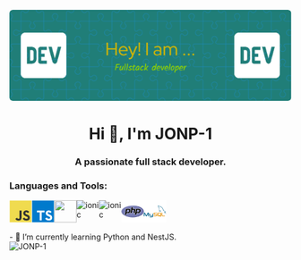 ![Header](./github-header-image.png)
<h1 align="center">Hi 👋, I'm JONP-1</h1>
<h3 align="center">A passionate full stack developer.</h3>
<h3 align="left">Languages and Tools:</h3>
<div style="display:flex">
<img src="https://raw.githubusercontent.com/devicons/devicon/master/icons/javascript/javascript-original.svg" width="40" height="40"/>
<img src="https://raw.githubusercontent.com/devicons/devicon/master/icons/typescript/typescript-original.svg" alt="typescript" width="40" height="40"/>
  <img src="https://angular.io/assets/images/logos/angular/angular.svg" width="40" height="40"/>
<img src="https://upload.wikimedia.org/wikipedia/commons/d/d1/Ionic_Logo.svg" alt="ionic" width="40" height="40"/>
  <img src="https://upload.wikimedia.org/wikipedia/commons/a/a8/NestJS.svg" alt="ionic" width="40" height="40"/>
<img src="https://raw.githubusercontent.com/devicons/devicon/master/icons/php/php-original.svg" width="40" height="40"/>
  <img src="https://raw.githubusercontent.com/devicons/devicon/master/icons/mysql/mysql-original-wordmark.svg" alt="mysql" width="40" height="40"/>
  
</div>
<br>
- 🌱 I’m currently learning Python and NestJS.
<br>
<img align="left" src="https://cdn.buymeacoffee.com/buttons/v2/default-yellow.png" height="50" width="210" alt="JONP-1" />





<!--
**JONP-1/JONP-1** is a ✨ _special_ ✨ repository because its `README.md` (this file) appears on your GitHub profile.

Here are some ideas to get you started:

- 🔭 I’m currently working on ...
- 🌱 I’m currently learning ...
- 👯 I’m looking to collaborate on ...
- 🤔 I’m looking for help with ...
- 💬 Ask me about ...
- 📫 How to reach me: ...
- 😄 Pronouns: ...
- ⚡ Fun fact: ...
-->

